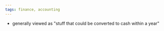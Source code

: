```yaml
---
tags: finance, accounting
---
```


- generally viewed as "stuff that could be converted to cash within a year"
